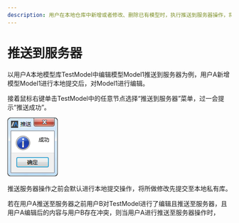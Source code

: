 ```yaml
---
description: 用户在本地仓库中新增或者修改、删除已有模型时，执行推送到服务器操作，将所做修改提交至远程服务器。
---
```


# 推送到服务器

以用户A本地模型库TestModel中编辑模型Model1推送到服务器为例，用户A新增模型Model1进行本地提交后，对Model1进行编辑。

接着鼠标右键单击TestModel中的任意节点选择“推送到服务器”菜单，过一会提示“推送成功”。

![&#x63A8;&#x9001;&#x6210;&#x529F;](../.gitbook/assets/tui-song.png)

推送服务器操作之前会默认进行本地提交操作，将所做修改先提交至本地私有库。

若在用户A推送至服务器之前用户B对TestModel进行了编辑且推送至服务器，且用户A编辑后的内容与用户B存在冲突，则当用户A进行推送至服务器操作时，

